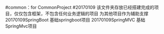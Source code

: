 #common：for CommonProject
#20170109
该文件夹存放已经搭建完成的项目，仅仅包含框架，不包含任何业务逻辑的项目
为其他项目作为辅助支撑
20170109SpringBoot     基础springboot项目
20170109SpringMVC      基础SpringMvc项目
